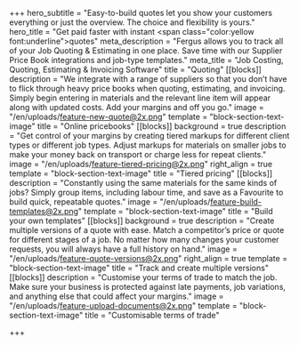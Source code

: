 +++
hero_subtitle = "Easy-to-build quotes let you show your customers everything or just the overview. The choice and flexibility is yours."
hero_title = "Get paid faster with instant <span class=\"color:yellow font:underline\">quotes</span>"
meta_description = "Fergus allows you to track all of your Job Quoting & Estimating in one place. Save time with our Supplier Price Book integrations and job-type templates."
meta_title = "Job Costing, Quoting, Estimating & Invoicing Software"
title = "Quoting"
[[blocks]]
description = "We integrate with a range of suppliers so that you don’t have to flick through heavy price books when quoting, estimating, and invoicing. Simply begin entering in materials and the relevant line item will appear along with updated costs. Add your margins and off you go."
image = "/en/uploads/feature-new-quote@2x.png"
template = "block-section-text-image"
title = "Online pricebooks"
[[blocks]]
background = true
description = "Get control of your margins by creating tiered markups for different client types or different job types. Adjust markups for materials on smaller jobs to make your money back on transport or charge less for repeat clients."
image = "/en/uploads/feature-tiered-pricing@2x.png"
right_align = true
template = "block-section-text-image"
title = "Tiered pricing"
[[blocks]]
description = "Constantly using the same materials for the same kinds of jobs? Simply group items, including labour time, and save as a Favourite to build quick, repeatable quotes."
image = "/en/uploads/feature-build-templates@2x.png"
template = "block-section-text-image"
title = "Build your own templates"
[[blocks]]
background = true
description = "Create multiple versions of a quote with ease. Match a competitor’s price or quote for different stages of a job. No matter how many changes your customer requests, you will always have a full history on hand."
image = "/en/uploads/feature-quote-versions@2x.png"
right_align = true
template = "block-section-text-image"
title = "Track and create multiple versions"
[[blocks]]
description = "Customise your terms of trade to match the job. Make sure your business is protected against late payments, job variations, and anything else that could affect your margins."
image = "/en/uploads/feature-upload-documents@2x.png"
template = "block-section-text-image"
title = "Customisable terms of trade"

+++
